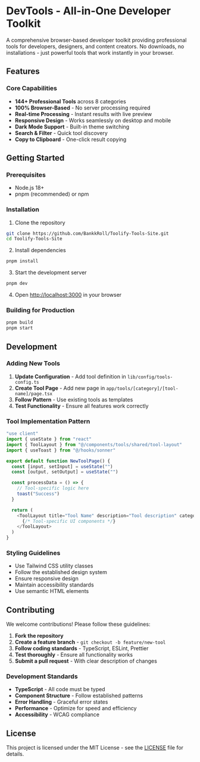 # DevTools - All-in-One Developer Toolkit

A comprehensive browser-based developer toolkit providing professional tools for developers, designers, and content creators. No downloads, no installations - just powerful tools that work instantly in your browser.

## Features

### Core Capabilities

- **144+ Professional Tools** across 8 categories
- **100% Browser-Based** - No server processing required
- **Real-time Processing** - Instant results with live preview
- **Responsive Design** - Works seamlessly on desktop and mobile
- **Dark Mode Support** - Built-in theme switching
- **Search & Filter** - Quick tool discovery
- **Copy to Clipboard** - One-click result copying

## Getting Started

### Prerequisites

- Node.js 18+
- pnpm (recommended) or npm

### Installation

1. Clone the repository

```bash
git clone https://github.com/BankkRoll/Toolify-Tools-Site.git
cd Toolify-Tools-Site
```

2. Install dependencies

```bash
pnpm install
```

3. Start the development server

```bash
pnpm dev
```

4. Open [http://localhost:3000](http://localhost:3000) in your browser

### Building for Production

```bash
pnpm build
pnpm start
```

## Development

### Adding New Tools

1. **Update Configuration** - Add tool definition in `lib/config/tools-config.ts`
2. **Create Tool Page** - Add new page in `app/tools/[category]/[tool-name]/page.tsx`
3. **Follow Pattern** - Use existing tools as templates
4. **Test Functionality** - Ensure all features work correctly

### Tool Implementation Pattern

```typescript
"use client"
import { useState } from "react"
import { ToolLayout } from "@/components/tools/shared/tool-layout"
import { useToast } from "@/hooks/sonner"

export default function NewToolPage() {
  const [input, setInput] = useState("")
  const [output, setOutput] = useState("")

  const processData = () => {
    // Tool-specific logic here
    toast("Success")
  }

  return (
    <ToolLayout title="Tool Name" description="Tool description" category="Category">
      {/* Tool-specific UI components */}
    </ToolLayout>
  )
}
```

### Styling Guidelines

- Use Tailwind CSS utility classes
- Follow the established design system
- Ensure responsive design
- Maintain accessibility standards
- Use semantic HTML elements

## Contributing

We welcome contributions! Please follow these guidelines:

1. **Fork the repository**
2. **Create a feature branch** - `git checkout -b feature/new-tool`
3. **Follow coding standards** - TypeScript, ESLint, Prettier
4. **Test thoroughly** - Ensure all functionality works
5. **Submit a pull request** - With clear description of changes

### Development Standards

- **TypeScript** - All code must be typed
- **Component Structure** - Follow established patterns
- **Error Handling** - Graceful error states
- **Performance** - Optimize for speed and efficiency
- **Accessibility** - WCAG compliance

## License

This project is licensed under the MIT License - see the [LICENSE](LICENSE) file for details.

